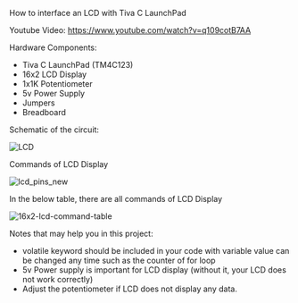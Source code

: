 How to interface an LCD with Tiva C LaunchPad

Youtube Video: https://www.youtube.com/watch?v=q109cotB7AA

Hardware Components:
 - Tiva C LaunchPad (TM4C123)
 - 16x2 LCD Display
 - 1x1K Potentiometer
 - 5v Power Supply
 - Jumpers
 - Breadboard

Schematic of the circuit: 

![LCD](https://user-images.githubusercontent.com/42329717/148565233-7be69ca0-19d2-4955-b802-d959c61d3a94.jpg)


Commands of LCD Display 

![lcd_pins_new](https://user-images.githubusercontent.com/42329717/148568780-2ed50ff7-cc50-41f8-81b7-a71154424588.png)

In the below table, there are all commands of LCD Display

![16x2-lcd-command-table](https://user-images.githubusercontent.com/42329717/148568994-bd65213c-b7d3-466a-bfbb-959996d3630b.png)


Notes that may help you in this project:
 - volatile keyword should be included in your code with variable value can be changed any time such as the counter of for loop
 - 5v Power supply is important for LCD display (without it, your LCD does not work correctly)
 - Adjust the potentiometer if LCD does not display any data.

